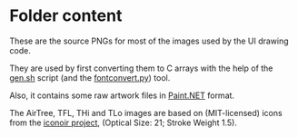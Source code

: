# Folder content

These are the source PNGs for most of the images used by the UI drawing code.

They are used by first converting them to C arrays with the help of the [gen.sh](../scripts/gen.sh) script (and the [fontconvert.py](../scripts/fontconvert.py)) tool.

Also, it contains some raw artwork files in [Paint.NET](https://www.getpaint.net/) format.

The AirTree, TFL, THi and TLo images are based on (MIT-licensed) icons from the [iconoir project](https://iconoir.com/), (Optical Size: 21; Stroke Weight 1.5).
